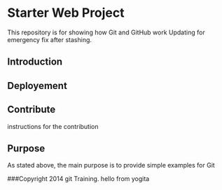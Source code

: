 
# Starter Web Project

This repository is for showing how Git and GitHub work
Updating for emergency fix after stashing.
## Introduction

## Deployement

## Contribute
instructions for the contribution

## Purpose

As stated above, the main purpose is to provide simple examples for Git 

###Copyright
2014 git Training. hello from yogita
